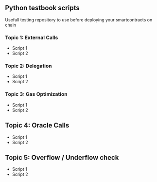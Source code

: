 ## Python testbook scripts
Usefull testing repository to use before deploying your smartcontracts on chain

### Topic 1: External Calls
- Script 1
- Script 2

### Topic 2: Delegation
- Script 1
- Script 2

### Topic 3: Gas Optimization
- Script 1
- Script 2

## Topic 4: Oracle Calls
- Script 1
- Script 2

## Topic 5: Overflow / Underflow check
- Script 1
- Script 2